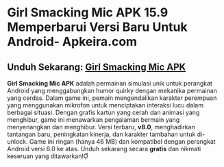 ﻿#  Girl Smacking Mic APK 15.9 Memperbarui Versi Baru Untuk Android- Apkeira.com
##  Unduh Sekarang: [Girl Smacking Mic APK](https://tinyurl.com/yc5adjzn)

**Girl Smacking Mic APK** adalah permainan simulasi unik untuk perangkat Android yang menggabungkan humor quirky dengan mekanika permainan yang cerdas. Dalam game ini, pemain mengendalikan karakter perempuan yang menggunakan mikrofon untuk menciptakan interaksi lucu dalam berbagai situasi. Dengan grafis kartun yang cerah dan animasi yang menghibur, game ini menawarkan pengalaman bermain yang menyenangkan dan menghibur. Versi terbaru, **v8.0**, menghadirkan tantangan baru, peningkatan kinerja, dan karakter tambahan untuk di-unlock. Game ini ringan (hanya 46 MB) dan kompatibel dengan perangkat Android versi 6.0 ke atas. Unduh sekarang secara **gratis** dan nikmati keseruan yang ditawarkan!
